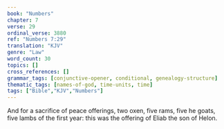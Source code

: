 ```yaml
---
book: "Numbers"
chapter: 7
verse: 29
ordinal_verse: 3880
ref: "Numbers 7:29"
translation: "KJV"
genre: "Law"
word_count: 30
topics: []
cross_references: []
grammar_tags: [conjunctive-opener, conditional, genealogy-structure]
thematic_tags: [names-of-god, time-units, time]
tags: ["Bible","KJV","Numbers"]
---
```

And for a sacrifice of peace offerings, two oxen, five rams, five he goats, five lambs of the first year: this was the offering of Eliab the son of Helon.
